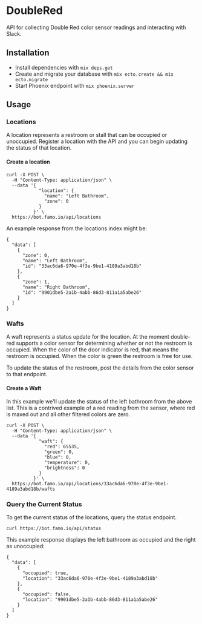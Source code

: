 # DoubleRed

API for collecting Double Red color sensor readings and interacting with Slack.

## Installation
  * Install dependencies with `mix deps.get`
  * Create and migrate your database with `mix ecto.create && mix ecto.migrate`
  * Start Phoenix endpoint with `mix phoenix.server`

## Usage

### Locations

A location represents a restroom or stall that can be occupied or unoccupied. Register a location with the API and you can begin updating the status of that location.

#### Create a location

```
curl -X POST \
  -H "Content-Type: application/json" \
  --data '{
            "location": {
              "name": "Left Bathroom",
              "zone": 0
            }
          }' \
  https://bot.famo.io/api/locations
```

An example response from the locations index might be:

```
{
  "data": [
    {
      "zone": 0,
      "name": "Left Bathroom",
      "id": "33ac6da6-970e-4f3e-9be1-4189a3abd18b"
    },
    {
      "zone": 1,
      "name": "Right Bathroom",
      "id": "9901dbe5-2a1b-4abb-86d3-811a1a5abe26"
    }
  ]
}
```

### Wafts

A waft represents a status update for the location. At the moment double-red supports a color sensor for determining whether or not the restroom is occupied. When the color of the door indicator is red, that means the restroom is occupied. When the color is green the restroom is free for use.

To update the status of the restroom, post the details from the color sensor to that endpoint.


#### Create a Waft

In this example we'll update the status of the left bathroom from the above list. This is a contrived example of a red reading from the sensor, where red is maxed out and all other filtered colors are zero.

```
curl -X POST \
  -H "Content-Type: application/json" \
  --data '{
            "waft": {
              "red": 65535,
              "green": 0,
              "blue": 0,
              "temperature": 0,
              "brightness": 0
            }
          }' \
  https://bot.famo.io/api/locations/33ac6da6-970e-4f3e-9be1-4189a3abd18b/wafts
```

### Query the Current Status

To get the current status of the locations, query the status endpoint.

```
curl https://bot.famo.io/api/status
```

This example response displays the left bathroom as occupied and the right as unoccupied:

```
{
  "data": [
    {
      "occupied": true,
      "location": "33ac6da6-970e-4f3e-9be1-4189a3abd18b"
    },
    {
      "occupied": false,
      "location": "9901dbe5-2a1b-4abb-86d3-811a1a5abe26"
    }
  ]
}
```

